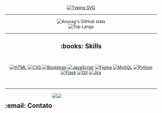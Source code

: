 <div align=center>
  <a href="https://git.io/typing-svg"><img src="https://readme-typing-svg.herokuapp.com?font=Poppins&weight=550&pause=1000&color=FF91A4&center=true&vCenter=true&width=435&lines=Hi!;Welcome+to+my+profile!" alt="Typing SVG" /></a>
</div>

------------------------------------------------------------------

<div align=center>
    
  ![Anurag's GitHub stats](https://github-readme-stats.vercel.app/api?username=anajgaspar&hide=prs,issues&show_icons=true&theme=dracula&bg_color=00000000&title_color=FF91A4)
  <br>
  ![Top Langs](https://github-readme-stats.vercel.app/api/top-langs/?username=anajgaspar&layout=compact&theme=dracula&bg_color=00000000&title_color=FF91A4)
  
</div>

------------------------------------------------------------------
<div align= "center"style="display:inline_block">
  <h2>:books: Skills</h2><br>

  [![HTML](https://img.shields.io/badge/HTML-%23E34F26.svg?logo=html5&logoColor=white)](#) [![CSS](https://img.shields.io/badge/CSS-1572B6?logo=css3&logoColor=fff)](#) [![Bootstrap](https://img.shields.io/badge/Bootstrap-7952B3?logo=bootstrap&logoColor=fff)](#) [![JavaScript](https://img.shields.io/badge/JavaScript-F7DF1E?logo=javascript&logoColor=000)](#) [![Figma](https://img.shields.io/badge/Figma-F24E1E?logo=figma&logoColor=white)](#) [![MySQL](https://img.shields.io/badge/MySQL-4479A1?logo=mysql&logoColor=fff)](#) [![Python](https://img.shields.io/badge/Python-3776AB?logo=python&logoColor=fff)](#) [![Flask](https://img.shields.io/badge/Flask-000?logo=flask&logoColor=fff)](#) [![Git](https://img.shields.io/badge/Git-F05032?logo=git&logoColor=fff)](#) [![Jira](https://img.shields.io/badge/Jira-0052CC?logo=jira&logoColor=fff)](#)
</div><br>

------------------------------------------------------------------
<div align="center"style="display:flex">
  <h2>:email: Contato</h2><br>
  <a href="https://www.linkedin.com/in/ana-gaspar-957775325/" target="_blank"><img src="https://img.shields.io/badge/-LinkedIn-%230077B5?style=for-the-badge&logo=linkedin&logoColor=white" target="_blank"></a>
  <a href ="mailto:anajulia3907@gmail.com"><img src="https://img.shields.io/badge/-Gmail-%23333?style=for-the-badge&logo=gmail&logoColor=white" target="_blank"></a>
</div>
